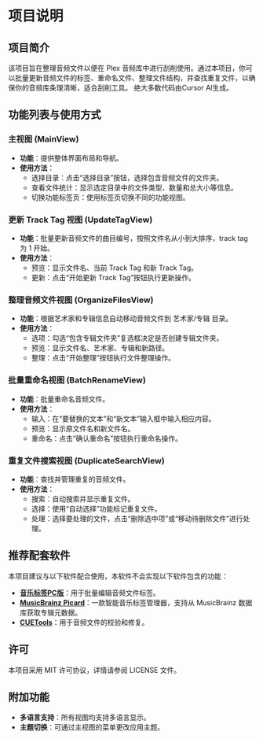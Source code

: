# 项目说明

## 项目简介

该项目旨在整理音频文件以便在 Plex 音频库中进行刮削使用。通过本项目，你可以批量更新音频文件的标签、重命名文件、整理文件结构，并查找重复文件，以确保你的音频库条理清晰，适合刮削工具。
绝大多数代码由Cursor AI生成。

## 功能列表与使用方式

### 主视图 (MainView)
- **功能**：提供整体界面布局和导航。
- **使用方法**：
    - 选择目录：点击“选择目录”按钮，选择包含音频文件的文件夹。
    - 查看文件统计：显示选定目录中的文件类型、数量和总大小等信息。
    - 切换功能标签页：使用标签页切换不同的功能视图。

### 更新 Track Tag 视图 (UpdateTagView)
- **功能**：批量更新音频文件的曲目编号，按照文件名从小到大排序，track tag 为 1 开始。
- **使用方法**：
    - 预览：显示文件名、当前 Track Tag 和新 Track Tag。
    - 更新：点击“开始更新 Track Tag”按钮执行更新操作。

### 整理音频文件视图 (OrganizeFilesView)
- **功能**：根据艺术家和专辑信息自动移动音频文件到 艺术家/专辑 目录。
- **使用方法**：
    - 选项：勾选“包含专辑文件夹”复选框决定是否创建专辑文件夹。
    - 预览：显示文件名、艺术家、专辑和新路径。
    - 整理：点击“开始整理”按钮执行文件整理操作。

### 批量重命名视图 (BatchRenameView)
- **功能**：批量重命名音频文件。
- **使用方法**：
    - 输入：在“要替换的文本”和“新文本”输入框中输入相应内容。
    - 预览：显示原文件名和新文件名。
    - 重命名：点击“确认重命名”按钮执行重命名操作。

### 重复文件搜索视图 (DuplicateSearchView)
- **功能**：查找并管理重复的音频文件。
- **使用方法**：
    - 搜索：自动搜索并显示重复文件。
    - 选择：使用“自动选择”功能标记重复文件。
    - 处理：选择要处理的文件，点击“删除选中项”或“移动待删除文件”进行处理。

## 推荐配套软件

本项目建议与以下软件配合使用，本软件不会实现以下软件包含的功能：

- **[音乐标签PC版](https://www.cnblogs.com/vinlxc/p/11347744.html)**：用于批量编辑音频文件标签。
- **[MusicBrainz Picard](https://picard.musicbrainz.org/)**：一款智能音乐标签管理器，支持从 MusicBrainz 数据库获取专辑元数据。
- **[CUETools](http://cue.tools/wiki/Main_Page)**：用于音频文件的校验和修复。

## 许可

本项目采用 MIT 许可协议，详情请参阅 LICENSE 文件。

## 附加功能

- **多语言支持**：所有视图均支持多语言显示。
- **主题切换**：可通过主视图的菜单更改应用主题。

